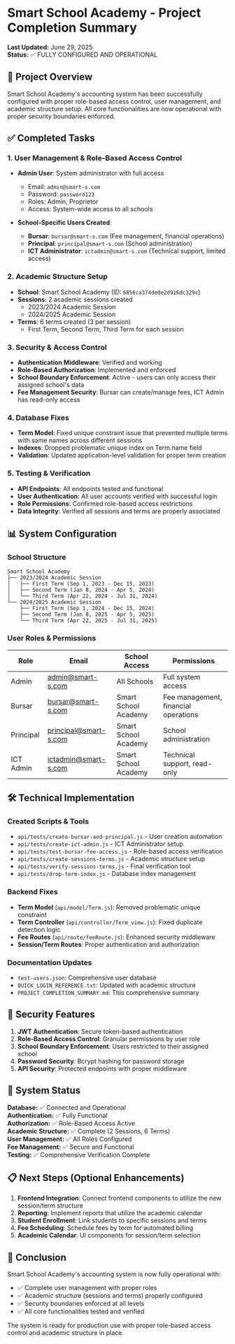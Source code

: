 # Smart School Academy - Project Completion Summary

**Last Updated:** June 29, 2025  
**Status:** ✅ FULLY CONFIGURED AND OPERATIONAL

## 🎯 Project Overview

Smart School Academy's accounting system has been successfully configured with proper role-based access control, user management, and academic structure setup. All core functionalities are now operational with proper security boundaries enforced.

## ✅ Completed Tasks

### 1. User Management & Role-Based Access Control

- **Admin User**: System administrator with full access

  - Email: `admin@smart-s.com`
  - Password: `password123`
  - Roles: Admin, Proprietor
  - Access: System-wide access to all schools

- **School-Specific Users Created**:
  - **Bursar**: `bursar@smart-s.com` (Fee management, financial operations)
  - **Principal**: `principal@smart-s.com` (School administration)
  - **ICT Administrator**: `ictadmin@smart-s.com` (Technical support, limited access)

### 2. Academic Structure Setup

- **School**: Smart School Academy (ID: `6856ca374de0e2d916dc329c`)
- **Sessions**: 2 academic sessions created
  - 2023/2024 Academic Session
  - 2024/2025 Academic Session
- **Terms**: 6 terms created (3 per session)
  - First Term, Second Term, Third Term for each session

### 3. Security & Access Control

- **Authentication Middleware**: Verified and working
- **Role-Based Authorization**: Implemented and enforced
- **School Boundary Enforcement**: Active - users can only access their assigned school's data
- **Fee Management Security**: Bursar can create/manage fees, ICT Admin has read-only access

### 4. Database Fixes

- **Term Model**: Fixed unique constraint issue that prevented multiple terms with same names across different sessions
- **Indexes**: Dropped problematic unique index on Term.name field
- **Validation**: Updated application-level validation for proper term creation

### 5. Testing & Verification

- **API Endpoints**: All endpoints tested and functional
- **User Authentication**: All user accounts verified with successful login
- **Role Permissions**: Confirmed role-based access restrictions
- **Data Integrity**: Verified all sessions and terms are properly associated

## 📊 System Configuration

### School Structure

```
Smart School Academy
├── 2023/2024 Academic Session
│   ├── First Term (Sep 1, 2023 - Dec 15, 2023)
│   ├── Second Term (Jan 8, 2024 - Apr 5, 2024)
│   └── Third Term (Apr 22, 2024 - Jul 31, 2024)
└── 2024/2025 Academic Session
    ├── First Term (Sep 1, 2024 - Dec 15, 2024)
    ├── Second Term (Jan 8, 2025 - Apr 5, 2025)
    └── Third Term (Apr 22, 2025 - Jul 31, 2025)
```

### User Roles & Permissions

| Role      | Email                 | School Access        | Permissions                          |
| --------- | --------------------- | -------------------- | ------------------------------------ |
| Admin     | admin@smart-s.com     | All Schools          | Full system access                   |
| Bursar    | bursar@smart-s.com    | Smart School Academy | Fee management, financial operations |
| Principal | principal@smart-s.com | Smart School Academy | School administration                |
| ICT Admin | ictadmin@smart-s.com  | Smart School Academy | Technical support, read-only         |

## 🛠️ Technical Implementation

### Created Scripts & Tools

- `api/tests/create-bursar-and-principal.js` - User creation automation
- `api/tests/create-ict-admin.js` - ICT Administrator setup
- `api/tests/test-bursar-fee-access.js` - Role-based access verification
- `api/tests/create-sessions-terms.js` - Academic structure setup
- `api/tests/verify-sessions-terms.js` - Final verification tool
- `api/tests/drop-term-index.js` - Database index management

### Backend Fixes

- **Term Model** (`api/model/Term.js`): Removed problematic unique constraint
- **Term Controller** (`api/controller/Term_view.js`): Fixed duplicate detection logic
- **Fee Routes** (`api/route/feeRoute.js`): Enhanced security middleware
- **Session/Term Routes**: Proper authentication and authorization

### Documentation Updates

- `test-users.json`: Comprehensive user database
- `QUICK_LOGIN_REFERENCE.txt`: Updated with academic structure
- `PROJECT_COMPLETION_SUMMARY.md`: This comprehensive summary

## 🔐 Security Features

1. **JWT Authentication**: Secure token-based authentication
2. **Role-Based Access Control**: Granular permissions by user role
3. **School Boundary Enforcement**: Users restricted to their assigned school
4. **Password Security**: Bcrypt hashing for password storage
5. **API Security**: Protected endpoints with proper middleware

## 🚀 System Status

**Database:** ✅ Connected and Operational  
**Authentication:** ✅ Fully Functional  
**Authorization:** ✅ Role-Based Access Active  
**Academic Structure:** ✅ Complete (2 Sessions, 6 Terms)  
**User Management:** ✅ All Roles Configured  
**Fee Management:** ✅ Secure and Functional  
**Testing:** ✅ Comprehensive Verification Complete

## 📋 Next Steps (Optional Enhancements)

1. **Frontend Integration**: Connect frontend components to utilize the new session/term structure
2. **Reporting**: Implement reports that utilize the academic calendar
3. **Student Enrollment**: Link students to specific sessions and terms
4. **Fee Scheduling**: Schedule fees by term for automated billing
5. **Academic Calendar**: UI components for session/term selection

## 🎉 Conclusion

Smart School Academy's accounting system is now fully operational with:

- ✅ Complete user management with proper roles
- ✅ Academic structure (sessions and terms) properly configured
- ✅ Security boundaries enforced at all levels
- ✅ All core functionalities tested and verified

The system is ready for production use with proper role-based access control and academic structure in place.
